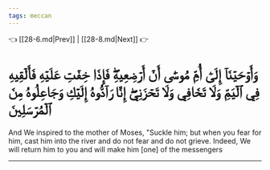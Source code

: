 ```yaml
---
tags: meccan
---
```


👈 [[28-6.md|Prev]] | [[28-8.md|Next]] 👉

# وَأَوۡحَيۡنَآ إِلَىٰٓ أُمِّ مُوسَىٰٓ أَنۡ أَرۡضِعِيهِۖ فَإِذَا خِفۡتِ عَلَيۡهِ فَأَلۡقِيهِ فِي ٱلۡيَمِّ وَلَا تَخَافِي وَلَا تَحۡزَنِيٓۖ إِنَّا رَآدُّوهُ إِلَيۡكِ وَجَاعِلُوهُ مِنَ ٱلۡمُرۡسَلِينَ

And We inspired to the mother of Moses, "Suckle him; but when you fear for him, cast him into the river and do not fear and do not grieve. Indeed, We will return him to you and will make him [one] of the messengers

---

